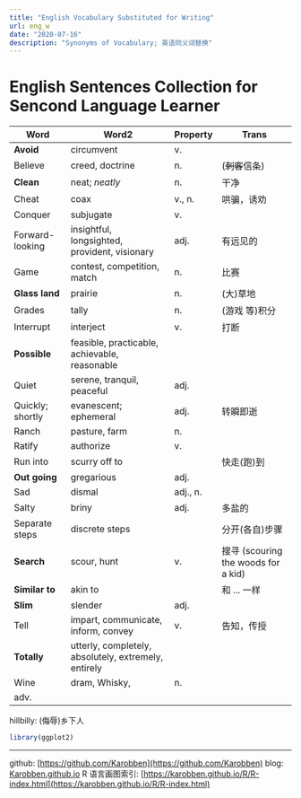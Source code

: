 ```yaml
---
title: "English Vocabulary Substituted for Writing"
url: eng_w
date: "2020-07-16"
description: "Synonyms of Vocabulary; 英语同义词替换"
---
```

# English Sentences Collection for Sencond Language Learner


|Word|Word2|Property|Trans|
|--|--|--|-----|
|**Avoid**| circumvent|v.||
|Believe|creed, doctrine|n.| (<s>刺客</s>信条)
|**Clean**|neat; *neatly*|n.|干净|
|Cheat|coax|v., n.|哄骗，诱劝|
|Conquer|subjugate|v.||
|Forward-looking|insightful, longsighted, provident, visionary|adj.|有远见的|
|Game|contest, competition, match|n.|比赛|
|**Glass land**|prairie|n.|(大)草地|
|Grades|tally|n.|(游戏 等)积分|
|Interrupt|interject|v.|打断|
|**Possible**|feasible, practicable, achievable, reasonable|||
|Quiet|serene, tranquil, peaceful| adj.||
|Quickly; shortly|evanescent; ephemeral|adj.|转瞬即逝|
|Ranch|pasture, farm|n.||
|Ratify|authorize|v.||
|Run into|scurry off to||快走(跑)到|
|**Out going**|gregarious|adj.||
|Sad|dismal| adj., n.||
|Salty|briny|adj.|多盐的|
|Separate steps|discrete steps||分开(各自)步骤|
|**Search**|scour, hunt|v.|搜寻 (scouring the woods for a kid)|
|**Similar to**|akin to||和 ... 一样|
|**Slim**|slender|adj.||
|Tell|impart, communicate, inform, convey|v.|告知，传授|
|**Totally**| utterly, completely, absolutely, extremely, entirely
|Wine|dram, Whisky, |n.||
|adv.||

hillbilly: (侮辱)乡下人

```r
library(ggplot2)
```
---
github: [https://github.com/Karobben](https://github.com/Karobben)
blog: [Karobben.github.io](http://Karobben.github.io)
R 语言画图索引: [https://karobben.github.io/R/R-index.html](https://karobben.github.io/R/R-index.html)
